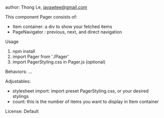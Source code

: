 author: Thong Le, javawtee@gmail.com

This component Pager consists of:
- Item container: a div to show your fetched items
- PageNavigator : previous, next, and direct navigation

Usage
1. npm install
2. import Pager from './Pager'
3. import PagerStyling.css in Pager.js (optional)

Behaviors:
...

Adjustables:
- stylesheet import: import preset PagerStyling.css, or your desired stylings
- count: this is the number of items you want to display in Item container


License: Default
